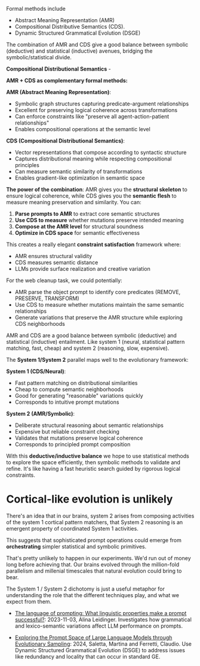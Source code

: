 Formal methods include
   * Abstract Meaning Representation (AMR)
   * Compositional Distributive Semantics (CDS).
   * Dynamic Structured Grammatical Evolution (DSGE)

The combination of AMR and CDS give a good balance between symbolic (deductive) and statistical (inductive)
avenues, bridging the symbolic/statistical divide.

**Compositional Distributional Semantics** -

**AMR + CDS as complementary formal methods:**

**AMR (Abstract Meaning Representation)**:
- Symbolic graph structures capturing predicate-argument relationships
- Excellent for preserving logical coherence across transformations
- Can enforce constraints like "preserve all agent-action-patient relationships"
- Enables compositional operations at the semantic level

**CDS (Compositional Distributional Semantics)**:
- Vector representations that compose according to syntactic structure
- Captures distributional meaning while respecting compositional principles
- Can measure semantic similarity of transformations
- Enables gradient-like optimization in semantic space

**The power of the combination**: AMR gives you the **structural skeleton** to
ensure logical coherence, while CDS gives you the **semantic flesh** to measure
meaning preservation and similarity. You can:

1. **Parse prompts to AMR** to extract core semantic structures
2. **Use CDS to measure** whether mutations preserve intended meaning
3. **Compose at the AMR level** for structural soundness
4. **Optimize in CDS space** for semantic effectiveness

This creates a really elegant **constraint satisfaction** framework where:
- AMR ensures structural validity
- CDS measures semantic distance
- LLMs provide surface realization and creative variation

For the web cleanup task, we could potentially:
- AMR parse the object prompt to identify core predicates (REMOVE, PRESERVE, TRANSFORM)
- Use CDS to measure whether mutations maintain the same semantic relationships
- Generate variations that preserve the AMR structure while exploring CDS neighborhoods

AMR and CDS are a good balance between symbolic (deductive) and statistical
(inductive) entailment. Like system 1 (neural, statistical pattern matching,
fast, cheap) and system 2 (reasoning, slow, expensive).


The **System 1/System 2** parallel maps well to the evolutionary framework:

**System 1 (CDS/Neural)**:
- Fast pattern matching on distributional similarities
- Cheap to compute semantic neighborhoods
- Good for generating "reasonable" variations quickly
- Corresponds to intuitive prompt mutations

**System 2 (AMR/Symbolic)**:
- Deliberate structural reasoning about semantic relationships
- Expensive but reliable constraint checking
- Validates that mutations preserve logical coherence
- Corresponds to principled prompt composition


With this **deductive/inductive balance** we hope to use statistical methods to
explore the space efficiently, then symbolic methods to validate and refine.
It's like having a fast heuristic search guided by rigorous logical constraints.

# Cortical-like evolution is unlikely

There's an idea that in our brains, system 2 arises from composing activities of
the system 1 cortical pattern matchers, that System 2 reasoning is an emergent
property of coordinated System 1 activities.

This suggests that sophisticated prompt operations could emerge from
**orchestrating** simpler statistical and symbolic primitives.

That's pretty unlikely to happen in our experiments.  We'd run out of money
long before achieving that.
Our brains evolved through the million-fold parallelism and millenial timescales that
natural evolution could bring to bear.

The System 1 / System 2 dichotomy is just a useful metaphor for understanding
the role that the different techniques play, and what we expect from them.

- [The language of prompting: What linguistic properties make a prompt successful?](https://arxiv.org/abs/2311.01967): 2023-11-03, Alina Leidinger. Investigates how grammatical and lexico-semantic variations affect LLM performance on prompts.

- [Exploring the Prompt Space of Large Language Models through Evolutionary Sampling](https://dl.acm.org/doi/10.1145/3638529.3654049): 2024, Saletta, Martina and Ferretti, Claudio.
Use Dynamic Structured Grammatical Evolution (DSGE) to address issues like redundancy and locality that can occur in standard GE.

